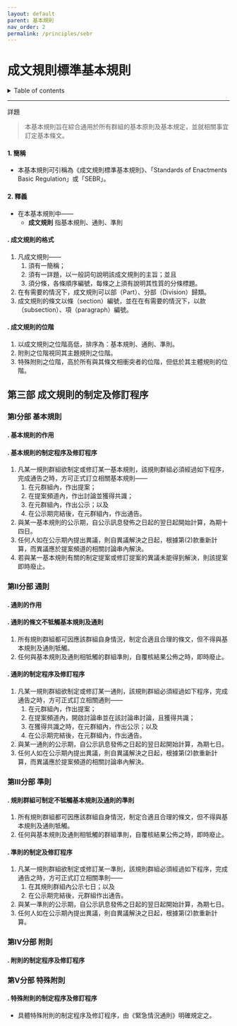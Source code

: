 ```yaml
---
layout: default
parent: 基本規則
nav_order: 2
permalink: /principles/sebr
---
```


# 成文規則標準基本規則

<details close markdown="block">
  <summary>
    Table of contents
  </summary>
  {: .text-delta }
- TOC
{:toc}
</details>

---

詳題
> 本基本規則旨在綜合通用於所有群組的基本原則及基本規定，並就相關事宜訂定基本條文。

#### 1. 簡稱

- 本基本規則可引稱為《成文規則標準基本規則》、「Standards of Enactments Basic Regulation」或「SEBR」。

#### 2. 釋義

- 在本基本規則中——
  - **成文規則** 指基本規則、通則、準則

#### . 成文規則的格式

1. 凡成文規則——
    1. 須有一簡稱；
    2. 須有一詳題，以一般詞句說明該成文規則的主旨；並且
    3. 須分條，各條順序編號，每條之上須有說明其性質的分條標題。
2. 在有需要的情況下，成文規則可以部（Part）、分部（Division）歸類。
3. 成文規則的條文以條（section）編號，並在在有需要的情況下，以款（subsection）、項（paragraph）編號。

#### . 成文規則的位階

1. 以成文規則之位階高低，排序為：基本規則、通則、準則。
2. 附則之位階視同其主題規則之位階。
3. 特殊附則之位階，高於所有與其條文相衝突者的位階，但低於其主體規則的位階。

## 第三部 成文規則的制定及修訂程序

### 第I分部 基本規則

#### . 基本規則的作用


#### . 基本規則的制定程序及修訂程序

1. 凡某一規則群組欲制定或修訂某一基本規則，該規則群組必須經過如下程序，完成通告之時，方可正式訂立相關基本規則——
    1. 在元群組內，作出提案；
    2. 在提案頻道內，作出討論並獲得共識；
    3. 在元群組內，作出公示；以及
    4. 在公示期完結後，在元群組內，作出通告。
2. 與某一基本規則的公示期，自公示訊息發佈之日起的翌日起開始計算，為期十四日。
3. 任何人如在公示期內提出異議，則自異議解決之日起，根據第(2)款重新計算，而異議應於提案頻道的相關討論串內解決。
4. 若與某一基本規則有關的制定提案或修訂提案的異議未能得到解決，則該提案即時廢止。

### 第II分部 通則

#### . 通則的作用

#### . 通則的條文不牴觸基本規則及通則

1. 所有規則群組都可因應該群組自身情況，制定合適且合理的條文，但不得與基本規則及通則牴觸。
2. 任何與基本規則及通則相牴觸的群組準則，自覆核結果公佈之時，即時廢止。

#### . 通則的制定程序及修訂程序

1. 凡某一規則群組欲制定或修訂某一通則，該規則群組必須經過如下程序，完成通告之時，方可正式訂立相關通則——
    1. 在元群組內，作出提案；
    2. 在提案頻道內，開啟討論串並在該討論串討論，且獲得共識；
    3. 在獲得共識之時，在元群組內，作出公示；以及
    4. 在公示期完結後，在元群組內，作出通告。
2. 與某一通則的公示期，自公示訊息發佈之日起的翌日起開始計算，為期七日。
3. 任何人如在公示期內提出異議，則自異議解決之日起，根據第(2)款重新計算，而異議應於提案頻道的相關討論串內解決。

### 第III分部 準則

#### . 規則群組可制定不牴觸基本規則及通則的準則

1. 所有規則群組都可因應該群組自身情況，制定合適且合理的條文，但不得與基本規則及通則牴觸。
2. 任何與基本規則及通則相牴觸的群組準則，自覆核結果公佈之時，即時廢止。

#### . 準則的制定及修訂程序

1. 凡某一規則群組欲制定或修訂某一準則，該規則群組必須經過如下程序，完成通告之時，方可正式訂立相關準則——
    1. 在其規則群組內公示七日；以及
    2. 在公示期完結後，元群組作出通告。
2. 與某一準則的公示期，自公示訊息發佈之日起的翌日起開始計算，為期七日。
3. 任何人如在公示期內提出異議，則自異議解決之日起，根據第(2)款重新計算。

### 第IV分部 附則

#### . 附則的制定程序及修訂程序

### 第V分部 特殊附則

#### . 特殊附則的制定程序及修訂程序

- 具體特殊附則的制定程序及修訂程序，由《緊急情況通則》明確規定之。


